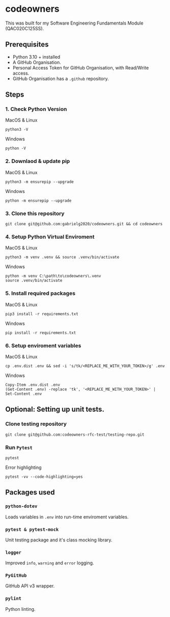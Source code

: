 # codeowners

This was built for my Software Engineering Fundamentals Module (QAC020C125SS).

## Prerequisites

- Python 3.10 + installed
- A GitHub Organisation.
- Personal Access Token for GitHub Organisation, with Read/Write access.
- GitHub Organisation has a `.github` repository.

## Steps

### 1. Check Python Version

MacOS & Linux
```shell
python3 -V
```
Windows
```shell
python -V
```

### 2. Downlaod & update pip

MacOS & Linux
```shell
python3 -m ensurepip --upgrade
```
Windows
```shell
python -m ensurepip --upgrade
```

### 3. Clone this repository
```shell
git clone git@github.com:gabrielg2020/codeowners.git && cd codeowners
```

### 4. Setup Python Virtual Enviroment

MacOS & Linux
```shell
python3 -m venv .venv && source .venv/bin/activate
```
Windows
```shell
python -m venv C:\path\to\codeowners\.venv
source .venv/bin/activate
```

### 5. Install required packages

MacOS & Linux
```shell
pip3 install -r requirements.txt
```
Windows
```shell
pip install -r requirements.txt
```

### 6. Setup enviroment variables

MacOS & Linux
```shell
cp .env.dist .env && sed -i 's/tk/<REPLACE_ME_WITH_YOUR_TOKEN>/g' .env
```
Windows
```shell
Copy-Item .env.dist .env
(Get-Content .env) -replace 'tk', '<REPLACE_ME_WITH_YOUR_TOKEN>' | Set-Content .env
```

## Optional: Setting up unit tests.

### Clone testing repository

```shell
git clone git@github.com:codeowners-rfc-test/testing-repo.git
```

### Run `Pytest`

```shell
pytest
```

Error highlighting
```shell
pytest -vv --code-highlighting=yes
```

## Packages used

### `python-dotev`

Loads variables in `.env` into run-time enviroment variables.

### `pytest & pytest-mock`

Unit testing package and it's class mocking library.

### `logger`

Improved `info`, `warning` and `error` logging.

### `PyGitHub`

GitHub API v3 wrapper.

### `pylint`

Python linting.
